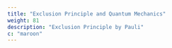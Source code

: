 ```yaml
---
title: "Exclusion Principle and Quantum Mechanics"
weight: 81
description: "Exclusion Principle by Pauli"
c: "maroon"
---
```

